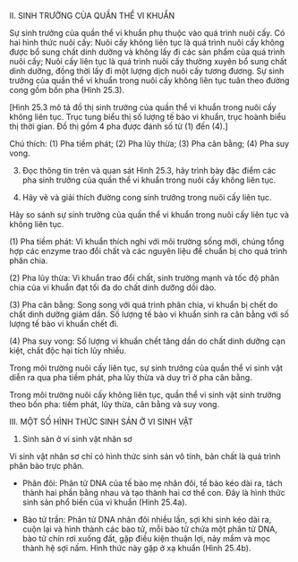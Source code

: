 II. SINH TRƯỞNG CỦA QUẦN THỂ VI KHUẨN

Sự sinh trưởng của quần thể vi khuẩn phụ thuộc vào quá trình nuôi cấy. Có hai hình thức nuôi cấy:
Nuôi cấy không liên tục là quá trình nuôi cấy không được bổ sung chất dinh dưỡng và không lấy đi các sản phẩm của quá trình nuôi cấy; Nuôi cấy liên tục là quá trình nuôi cấy thường xuyên bổ sung chất dinh dưỡng, đồng thời lấy đi một lượng dịch nuôi cấy tương đương. Sự sinh trưởng của quần thể vi khuẩn trong nuôi cấy không liên tục tuân theo đường cong gồm bốn pha (Hình 25.3).

[Hình 25.3 mô tả đồ thị sinh trưởng của quần thể vi khuẩn trong nuôi cấy không liên tục. Trục tung biểu thị số lượng tế bào vi khuẩn, trục hoành biểu thị thời gian. Đồ thị gồm 4 pha được đánh số từ (1) đến (4).]

Chú thích: (1) Pha tiềm phát; (2) Pha lũy thừa;
            (3) Pha cân bằng; (4) Pha suy vong.

3. Đọc thông tin trên và quan sát Hình 25.3, hãy trình bày đặc điểm các pha sinh trưởng của quần thể vi khuẩn trong nuôi cấy không liên tục.

4. Hãy vẽ và giải thích đường cong sinh trưởng trong nuôi cấy liên tục.

Hãy so sánh sự sinh trưởng của quần thể vi khuẩn trong nuôi cấy liên tục và không liên tục.

(1) Pha tiềm phát: Vi khuẩn thích nghi với môi trường sống mới, chúng tổng hợp các enzyme trao đổi chất và các nguyên liệu để chuẩn bị cho quá trình phân chia.

(2) Pha lũy thừa: Vi khuẩn trao đổi chất, sinh trưởng mạnh và tốc độ phân chia của vi khuẩn đạt tối đa do chất dinh dưỡng dồi dào.

(3) Pha cân bằng: Song song với quá trình phân chia, vi khuẩn bị chết do chất dinh dưỡng giảm dần. Số lượng tế bào vi khuẩn sinh ra cân bằng với số lượng tế bào vi khuẩn chết đi.

(4) Pha suy vong: Số lượng vi khuẩn chết tăng dần do chất dinh dưỡng cạn kiệt, chất độc hại tích lũy nhiều.

Trong môi trường nuôi cấy liên tục, sự sinh trưởng của quần thể vi sinh vật diễn ra qua pha tiềm phát, pha lũy thừa và duy trì ở pha cân bằng.

Trong môi trường nuôi cấy không liên tục, quần thể vi sinh vật sinh trưởng theo bốn pha: tiềm phát, lũy thừa, cân bằng và suy vong.

III. MỘT SỐ HÌNH THỨC SINH SẢN Ở VI SINH VẬT

1. Sinh sản ở vi sinh vật nhân sơ

Vi sinh vật nhân sơ chỉ có hình thức sinh sản vô tính, bản chất là quá trình phân bào trực phân.

- Phân đôi: Phân tử DNA của tế bào mẹ nhân đôi, tế bào kéo dài ra, tách thành hai phần bằng nhau và tạo thành hai cơ thể con. Đây là hình thức sinh sản phổ biến của vi khuẩn (Hình 25.4a).

- Bào tử trần: Phân tử DNA nhân đôi nhiều lần, sợi khi sinh kéo dài ra, cuộn lại và hình thành các bào tử, mỗi bào tử chứa một phân tử DNA, bào tử chín rơi xuống đất, gặp điều kiện thuận lợi, nảy mầm và mọc thành hệ sợi nấm. Hình thức này gặp ở xạ khuẩn (Hình 25.4b).